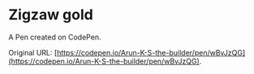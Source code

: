 # Zigzaw gold

A Pen created on CodePen.

Original URL: [https://codepen.io/Arun-K-S-the-builder/pen/wBvJzQG](https://codepen.io/Arun-K-S-the-builder/pen/wBvJzQG).

